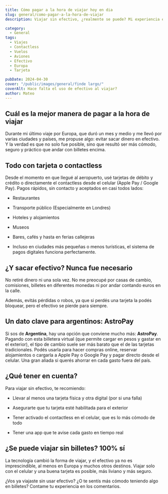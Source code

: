 ```yaml
---
title: Cómo pagar a la hora de viajar hoy en dia
slug: general/como-pagar-a-la-hora-de-viajar
description: Viajar sin efectivo, ¿realmente se puede? Mi experiencia en Europa.

category:
  - General
tags:
  - Viajes
  - Contactless
  - Vuelos 
  - Aviones
  - Efectivo
  - Europa 
  - Tarjeta

pubDate: 2024-04-30
cover: "/public/images/general/finde largo/"
coverAlt: Hace falta el uso de efectivo al viajar?
author: Mateo 
---
```



## Cuál es la mejor manera de pagar a la hora de viajar
Durante mi último viaje por Europa, que duró un mes y medio y me llevó por varias ciudades y países, me propuse algo: evitar sacar dinero en efectivo. Y la verdad es que no solo fue posible, sino que resultó ser más cómodo, seguro y práctico que andar con billetes encima.

## Todo con tarjeta o contactless
Desde el momento en que llegué al aeropuerto, usé tarjetas de débito y crédito o directamente el contactless desde el celular (Apple Pay / Google Pay). Pagos rápidos, sin contacto y aceptados en casi todos lados:

* Restaurantes

* Transporte público (Especialmente en Londres)

* Hoteles y alojamientos

* Museos

* Bares, cafés y hasta en ferias callejeras

* Incluso en ciudades más pequeñas o menos turísticas, el sistema de pagos digitales funciona perfectamente.

##  ¿Y sacar efectivo? Nunca fue necesario
No retiré dinero ni una sola vez.
No me preocupé por casas de cambio, comisiones, billetes en diferentes monedas ni por andar contando euros en la calle.

Además, evitás pérdidas o robos, ya que si perdés una tarjeta la podés bloquear, pero el efectivo se pierde para siempre.

## Un dato clave para argentinos: AstroPay
Si sos de **Argentina**, hay una opción que conviene mucho más: **AstroPay**.
Pagando con esta billetera virtual (que permite cargar en pesos y gastar en el exterior), el tipo de cambio suele ser más barato que el de las tarjetas tradicionales.
Podés usarla para hacer compras online, reservar alojamientos o cargarla a Apple Pay o Google Pay y pagar directo desde el celular.
Una gran aliada si querés ahorrar en cada gasto fuera del país.

##  ¿Qué tener en cuenta?
Para viajar sin efectivo, te recomiendo:

* Llevar al menos una tarjeta física y otra digital (por si una falla)

* Asegurarte que tu tarjeta esté habilitada para el exterior

* Tener activado el contactless en el celular, que es lo más cómodo de todo

* Tener una app que te avise cada gasto en tiempo real

##  ¿Se puede viajar sin billetes? 100% sí
La tecnología cambió la forma de viajar, y el efectivo ya no es imprescindible, al menos en Europa y muchos otros destinos.
Viajar solo con el celular y una buena tarjeta es posible, más liviano y más seguro.

 ¿Vos ya viajaste sin usar efectivo? ¿O te sentís más cómodo teniendo algo en billetes? Contame tu experiencia en los comentarios.

